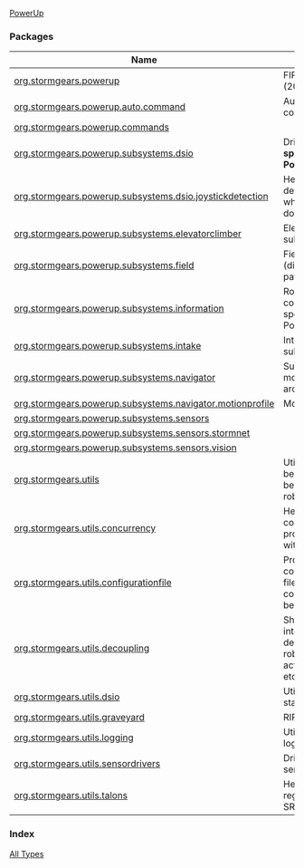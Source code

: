 [PowerUp](./index.md)

### Packages

| Name | Summary |
|---|---|
| [org.stormgears.powerup](org.stormgears.powerup/index.md) | FIRST Power Up (2018) |
| [org.stormgears.powerup.auto.command](org.stormgears.powerup.auto.command/index.md) | Autonomous commands. |
| [org.stormgears.powerup.commands](org.stormgears.powerup.commands/index.md) |  |
| [org.stormgears.powerup.subsystems.dsio](org.stormgears.powerup.subsystems.dsio/index.md) | Driver station I/O **specific to PowerUp**. |
| [org.stormgears.powerup.subsystems.dsio.joystickdetection](org.stormgears.powerup.subsystems.dsio.joystickdetection/index.md) | Helpers for determining which joystick does what. |
| [org.stormgears.powerup.subsystems.elevatorclimber](org.stormgears.powerup.subsystems.elevatorclimber/index.md) | Elevator/Climber subsystem. |
| [org.stormgears.powerup.subsystems.field](org.stormgears.powerup.subsystems.field/index.md) | Field information (dimensions, paths, etc.). |
| [org.stormgears.powerup.subsystems.information](org.stormgears.powerup.subsystems.information/index.md) | Robot configuration specific to PowerUp. |
| [org.stormgears.powerup.subsystems.intake](org.stormgears.powerup.subsystems.intake/index.md) | Intake subsystem. |
| [org.stormgears.powerup.subsystems.navigator](org.stormgears.powerup.subsystems.navigator/index.md) | Subsystem that moves the robot around. |
| [org.stormgears.powerup.subsystems.navigator.motionprofile](org.stormgears.powerup.subsystems.navigator.motionprofile/index.md) | Motion profiling. |
| [org.stormgears.powerup.subsystems.sensors](org.stormgears.powerup.subsystems.sensors/index.md) |  |
| [org.stormgears.powerup.subsystems.sensors.stormnet](org.stormgears.powerup.subsystems.sensors.stormnet/index.md) |  |
| [org.stormgears.powerup.subsystems.sensors.vision](org.stormgears.powerup.subsystems.sensors.vision/index.md) |  |
| [org.stormgears.utils](org.stormgears.utils/index.md) | Utilities that can be shared between robots/seasons. |
| [org.stormgears.utils.concurrency](org.stormgears.utils.concurrency/index.md) | Helpers for concurrent programming with coroutines. |
| [org.stormgears.utils.configurationfile](org.stormgears.utils.configurationfile/index.md) | Processes config.properties files for unique configurations between robots. |
| [org.stormgears.utils.decoupling](org.stormgears.utils.decoupling/index.md) | Shims and interfaces for decoupling the robot code from actual hardware, etc. |
| [org.stormgears.utils.dsio](org.stormgears.utils.dsio/index.md) | Utilities for driver station I/O |
| [org.stormgears.utils.graveyard](org.stormgears.utils.graveyard/index.md) | RIP. |
| [org.stormgears.utils.logging](org.stormgears.utils.logging/index.md) | Utilities for logging. |
| [org.stormgears.utils.sensordrivers](org.stormgears.utils.sensordrivers/index.md) | Drivers for sensors (duh). |
| [org.stormgears.utils.talons](org.stormgears.utils.talons/index.md) | Helpers regarding Talon SRX devices |

### Index

[All Types](alltypes/index.md)